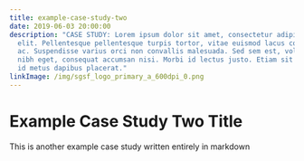 ```yaml
---
title: example-case-study-two
date: 2019-06-03 20:00:00
description: "CASE STUDY: Lorem ipsum dolor sit amet, consectetur adipiscing
  elit. Pellentesque pellentesque turpis tortor, vitae euismod lacus consequat
  ac. Suspendisse varius orci non convallis malesuada. Sed sem est, volutpat at
  nibh eget, consequat accumsan nisi. Morbi id lectus justo. Etiam sit amet erat
  id metus dapibus placerat."
linkImage: /img/sgsf_logo_primary_a_600dpi_0.png
---
```

# Example Case Study Two Title

This is another example case study written entirely in markdown